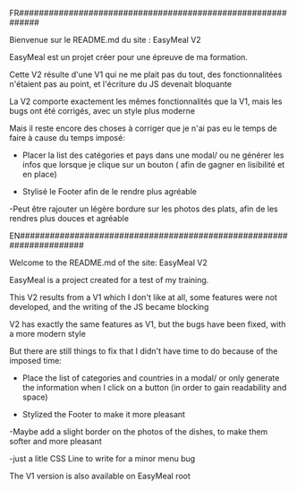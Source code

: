 FR############################################################

Bienvenue sur le README.md du site : EasyMeal V2


EasyMeal est un projet créer pour une épreuve de ma formation.

Cette V2 résulte d'une V1 qui ne me plait pas du tout, des fonctionnalitées n'étaient pas au point, et l'écriture du JS devenait bloquante

La V2 comporte exactement les mêmes fonctionnalités que la V1, mais les bugs ont été corrigés, avec un style plus moderne

Mais il reste encore des choses à corriger que je n'ai pas eu le temps de faire à cause du temps imposé:

- Placer la list des catégories et pays dans une modal/ ou ne générer les infos que lorsque je clique sur un bouton ( afin de gagner en lisibilité et en place)

- Stylisé le Footer afin de le rendre plus agréable

-Peut être rajouter un légère bordure sur les photos des plats, afin de les rendres plus douces et agréable

EN#####################################################################

Welcome to the README.md of the site: EasyMeal V2

EasyMeal is a project created for a test of my training.

This V2 results from a V1 which I don't like at all, some features were not developed, and the writing of the JS became blocking

V2 has exactly the same features as V1, but the bugs have been fixed, with a more modern style

But there are still things to fix that I didn't have time to do because of the imposed time:

- Place the list of categories and countries in a modal/ or only generate the information when I click on a button (in order to gain readability and space)

- Stylized the Footer to make it more pleasant

-Maybe add a slight border on the photos of the dishes, to make them softer and more pleasant

-just a litle CSS Line to write for a minor menu bug

The V1 version is also available on EasyMeal root
